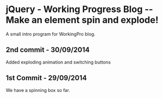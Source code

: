 jQuery - Working Progress Blog -- Make an element spin and explode!
==================================================================

A small intro program for WorkingPro blog. 


2nd commit - 30/09/2014
-----------------------
Added exploding animation and switching buttons


1st Commit - 29/09/2014
-----------------------
We have a spinning box so far.
